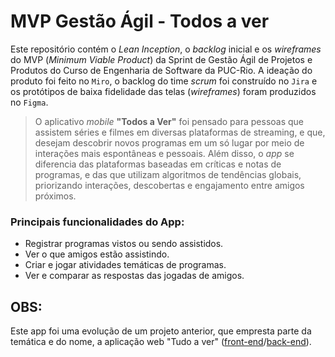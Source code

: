 # MVP Gestão Ágil - Todos a ver
Este repositório contém o _Lean Inception_, o _backlog_ inicial e os _wireframes_ do MVP (_Minimum Viable Product_) da Sprint de Gestão Ágil de Projetos e Produtos do Curso de Engenharia de Software da PUC-Rio. A ideação do produto foi feito no `Miro`, o backlog do time _scrum_ foi construído no `Jira` e os protótipos de baixa fidelidade das telas (_wireframes_) foram produzidos no `Figma`.

> O aplicativo _mobile_ **"Todos a Ver"** foi pensado para pessoas que assistem séries e filmes em diversas plataformas de streaming, e que, desejam descobrir novos programas em um só lugar por meio de interações mais espontâneas e pessoais. Além disso, o _app_ se diferencia das plataformas baseadas em críticas e notas de programas, e das que utilizam algoritmos de tendências globais, priorizando interações, descobertas e engajamento entre amigos próximos.

### Principais funcionalidades do App:
- Registrar programas vistos ou sendo assistidos.
- Ver o que amigos estão assistindo.
- Criar e jogar atividades temáticas de programas.
- Ver e comparar as respostas das jogadas de amigos.


## OBS:
Este app foi uma evolução de um projeto anterior, que empresta parte da temática e do nome, a aplicação web "Tudo a ver" ([front-end](https://github.com/Yuri-Vlasqz/MVP-FullStack-Frontend)/[back-end](https://github.com/Yuri-Vlasqz/MVP-FullStack-API)).
